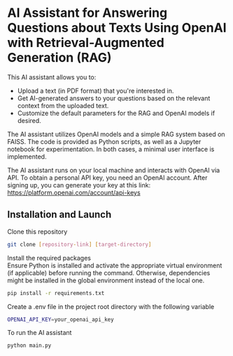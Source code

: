# AI Assistant for Answering Questions about Texts Using OpenAI with Retrieval-Augmented Generation (RAG)

This AI assistant allows you to:
* Upload a text (in PDF format) that you're interested in.
* Get AI-generated answers to your questions based on the relevant context from the uploaded text.
* Customize the default parameters for the RAG and OpenAI models if desired.

The AI assistant utilizes OpenAI models and a simple RAG system based on FAISS. The code is provided as Python scripts, as well as a Jupyter notebook for experimentation. In both cases, a minimal user interface is implemented.

The AI assistant runs on your local machine and interacts with OpenAI via API. To obtain a personal API key, you need an OpenAI account. After signing up, you can generate your key at this link: https://platform.openai.com/account/api-keys

## Installation and Launch

Clone this repository
```bash
git clone [repository-link] [target-directory]
```

Install the required packages  
Ensure Python is installed and activate the appropriate virtual environment (if applicable) before running the command. Otherwise, dependencies might be installed in the global environment instead of the local one.
```bash
pip install -r requirements.txt
```

Create a .env file in the project root directory with the following variable
```bash
OPENAI_API_KEY=your_openai_api_key
```

To run the AI assistant
```bash
python main.py
```

